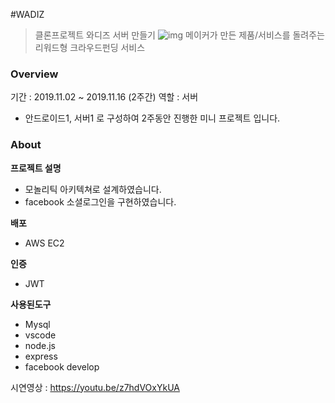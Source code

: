 #WADIZ
> 클론프로젝트 와디즈 서버 만들기
![img](url)
메이커가 만든 제품/서비스를 돌려주는 리워드형 크라우드펀딩 서비스

### Overview
기간 : 2019.11.02 ~ 2019.11.16 (2주간)
역할 : 서버
* 안드로이드1, 서버1 로 구성하여 2주동안 진행한 미니 프로젝트 입니다.

### About
**프로젝트 설명**
* 모놀리틱 아키텍쳐로 설계하였습니다.
* facebook 소셜로그인을 구현하였습니다.

**배포**
* AWS EC2

**인증**
* JWT

**사용된도구**
* Mysql
* vscode
* node.js
* express
* facebook develop


시연영상 : https://youtu.be/z7hdVOxYkUA


